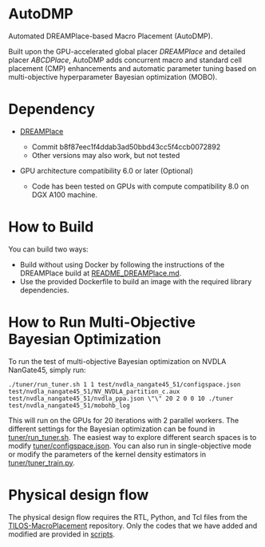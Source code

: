 # AutoDMP

Automated DREAMPlace-based Macro Placement (AutoDMP).

Built upon the GPU-accelerated global placer *DREAMPlace* and detailed placer *ABCDPlace*,
AutoDMP adds concurrent macro and standard cell placement (CMP) enhancements and automatic parameter tuning based on multi-objective hyperparameter Bayesian optimization (MOBO).

# Dependency 

- [DREAMPlace](https://github.com/limbo018/DREAMPlace)
    - Commit b8f87eec1f4ddab3ad50bbd43cc5f4ccb0072892 
    - Other versions may also work, but not tested

- GPU architecture compatibility 6.0 or later (Optional)
    - Code has been tested on GPUs with compute compatibility 8.0 on DGX A100 machine. 

# How to Build 

You can build two ways:
- Build without using Docker by following the instructions of the DREAMPlace build at [README_DREAMPlace.md](README_DREAMPlace.md).
- Use the provided Dockerfile to build an image with the required library dependencies.

# How to Run Multi-Objective Bayesian Optimization

To run the test of multi-objective Bayesian optimization on NVDLA NanGate45, simply run:
```
./tuner/run_tuner.sh 1 1 test/nvdla_nangate45_51/configspace.json test/nvdla_nangate45_51/NV_NVDLA_partition_c.aux test/nvdla_nangate45_51/nvdla_ppa.json \"\" 20 2 0 0 10 ./tuner test/nvdla_nangate45_51/mobohb_log
```
This will run on the GPUs for 20 iterations with 2 parallel workers. The different settings for the Bayesian optimization can be found in [tuner/run_tuner.sh](tuner/run_tuner.sh). The easiest way to explore different search spaces is to modify [tuner/configspace.json](tuner/configspace.json). You can also run in single-objective mode or modify the parameters of the kernel density estimators in [tuner/tuner_train.py](tuner/tuner_train.py).

# Physical design flow

The physical design flow requires the RTL, Python, and Tcl files from the [TILOS-MacroPlacement](https://github.com/TILOS-AI-Institute/MacroPlacement) repository. Only the codes that we have added and modified are provided in [scripts](scripts). 
